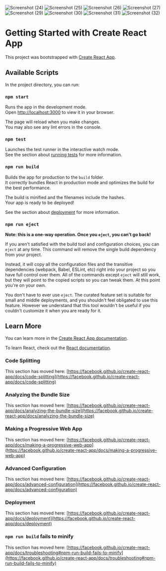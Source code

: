 ![Screenshot (24)](https://user-images.githubusercontent.com/108649101/212124693-b2b66e86-e592-44ec-b960-01a0143a7bfe.png)
![Screenshot (25)](https://user-images.githubusercontent.com/108649101/212124709-728d9d55-90ef-450a-87ce-dd947720c3f8.png)
![Screenshot (26)](https://user-images.githubusercontent.com/108649101/212124714-d588ff22-7c23-4148-8909-cc0f51a6c133.png)
![Screenshot (27)](https://user-images.githubusercontent.com/108649101/212124727-69ffcb35-3bce-4a9d-9f23-6335019bf608.png)
![Screenshot (29)](https://user-images.githubusercontent.com/108649101/212124740-680cd9e6-8c05-4ddf-b59c-fdda80063d6e.png)
![Screenshot (30)](https://user-images.githubusercontent.com/108649101/212124748-5578e4d1-141a-4727-8fb9-1a234f0cac34.png)
![Screenshot (31)](https://user-images.githubusercontent.com/108649101/212124757-bc0ad5e9-9eae-4f75-bb63-b6396ddfe4b1.png)
![Screenshot (32)](https://user-images.githubusercontent.com/108649101/212124765-f36ac2a6-080f-425e-8e3f-bec86c9ecc3d.png)
# Getting Started with Create React App

This project was bootstrapped with [Create React App](https://github.com/facebook/create-react-app).

## Available Scripts

In the project directory, you can run:

### `npm start`

Runs the app in the development mode.\
Open [http://localhost:3000](http://localhost:3000) to view it in your browser.

The page will reload when you make changes.\
You may also see any lint errors in the console.

### `npm test`

Launches the test runner in the interactive watch mode.\
See the section about [running tests](https://facebook.github.io/create-react-app/docs/running-tests) for more information.

### `npm run build`

Builds the app for production to the `build` folder.\
It correctly bundles React in production mode and optimizes the build for the best performance.

The build is minified and the filenames include the hashes.\
Your app is ready to be deployed!

See the section about [deployment](https://facebook.github.io/create-react-app/docs/deployment) for more information.

### `npm run eject`

**Note: this is a one-way operation. Once you `eject`, you can't go back!**

If you aren't satisfied with the build tool and configuration choices, you can `eject` at any time. This command will remove the single build dependency from your project.

Instead, it will copy all the configuration files and the transitive dependencies (webpack, Babel, ESLint, etc) right into your project so you have full control over them. All of the commands except `eject` will still work, but they will point to the copied scripts so you can tweak them. At this point you're on your own.

You don't have to ever use `eject`. The curated feature set is suitable for small and middle deployments, and you shouldn't feel obligated to use this feature. However we understand that this tool wouldn't be useful if you couldn't customize it when you are ready for it.

## Learn More

You can learn more in the [Create React App documentation](https://facebook.github.io/create-react-app/docs/getting-started).

To learn React, check out the [React documentation](https://reactjs.org/).

### Code Splitting

This section has moved here: [https://facebook.github.io/create-react-app/docs/code-splitting](https://facebook.github.io/create-react-app/docs/code-splitting)

### Analyzing the Bundle Size

This section has moved here: [https://facebook.github.io/create-react-app/docs/analyzing-the-bundle-size](https://facebook.github.io/create-react-app/docs/analyzing-the-bundle-size)

### Making a Progressive Web App

This section has moved here: [https://facebook.github.io/create-react-app/docs/making-a-progressive-web-app](https://facebook.github.io/create-react-app/docs/making-a-progressive-web-app)

### Advanced Configuration

This section has moved here: [https://facebook.github.io/create-react-app/docs/advanced-configuration](https://facebook.github.io/create-react-app/docs/advanced-configuration)

### Deployment

This section has moved here: [https://facebook.github.io/create-react-app/docs/deployment](https://facebook.github.io/create-react-app/docs/deployment)

### `npm run build` fails to minify

This section has moved here: [https://facebook.github.io/create-react-app/docs/troubleshooting#npm-run-build-fails-to-minify](https://facebook.github.io/create-react-app/docs/troubleshooting#npm-run-build-fails-to-minify)
